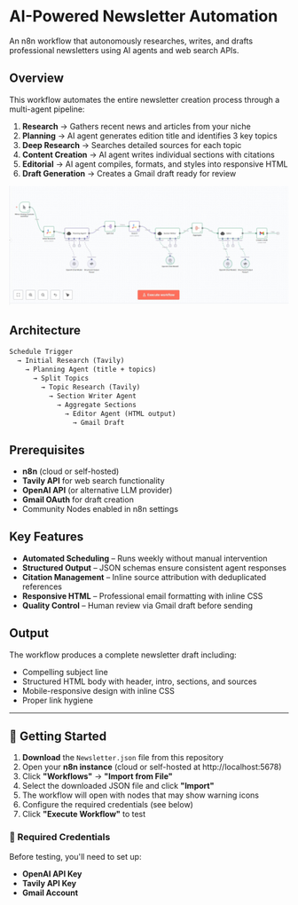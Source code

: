 # AI-Powered Newsletter Automation

An n8n workflow that autonomously researches, writes, and drafts professional newsletters using AI agents and web search APIs.

## Overview

This workflow automates the entire newsletter creation process through a multi-agent pipeline:

1. **Research** → Gathers recent news and articles from your niche
2. **Planning** → AI agent generates edition title and identifies 3 key topics
3. **Deep Research** → Searches detailed sources for each topic
4. **Content Creation** → AI agent writes individual sections with citations
5. **Editorial** → AI agent compiles, formats, and styles into responsive HTML
6. **Draft Generation** → Creates a Gmail draft ready for review

![Workflow](workflow.jpg)


## Architecture

```
Schedule Trigger
  → Initial Research (Tavily)
    → Planning Agent (title + topics)
      → Split Topics
        → Topic Research (Tavily)
          → Section Writer Agent
            → Aggregate Sections
              → Editor Agent (HTML output)
                → Gmail Draft
```

## Prerequisites

- **n8n** (cloud or self-hosted)
- **Tavily API** for web search functionality
- **OpenAI API** (or alternative LLM provider)
- **Gmail OAuth** for draft creation
- Community Nodes enabled in n8n settings

## Key Features

- **Automated Scheduling** – Runs weekly without manual intervention
- **Structured Output** – JSON schemas ensure consistent agent responses
- **Citation Management** – Inline source attribution with deduplicated references
- **Responsive HTML** – Professional email formatting with inline CSS
- **Quality Control** – Human review via Gmail draft before sending


## Output

The workflow produces a complete newsletter draft including:
- Compelling subject line
- Structured HTML body with header, intro, sections, and sources
- Mobile-responsive design with inline CSS
- Proper link hygiene
  
---


## 🚀 Getting Started

1. **Download** the `Newsletter.json` file from this repository
2. Open your **n8n instance** (cloud or self-hosted at http://localhost:5678)
3. Click **"Workflows"** → **"Import from File"**
4. Select the downloaded JSON file and click **"Import"**
5. The workflow will open with nodes that may show warning icons
6. Configure the required credentials (see below)
7. Click **"Execute Workflow"** to test

### 🔑 Required Credentials

Before testing, you'll need to set up:
- **OpenAI API Key**
- **Tavily API Key**
- **Gmail Account** 

